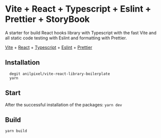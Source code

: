 # Vite + React + Typescript + Eslint + Prettier + StoryBook

A starter for build React hooks library with Typescript with the fast Vite and all static code testing with Eslint and formatting with Prettier.

[Vite](https://github.com/vitejs/vite) + [React](https://reactjs.org/) + [Typescript](https://www.typescriptlang.org/) + [Eslint](https://eslint.org/) + [Prettier](https://prettier.io/)

## Installation

```shell
  degit anilpixel/vite-react-library-boilerplate
  yarn
```

## Start

After the successful installation of the packages: `yarn dev`

## Build

`yarn build`
